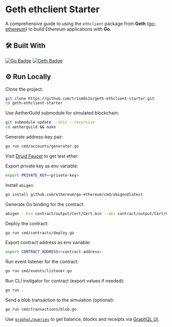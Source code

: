 # Geth ethclient Starter

A comprehensive guide to using the `ethclient` package from **Geth** ([go-ethereum](https://github.com/ethereum/go-ethereum)) to build Ethereum applications with **Go**.

## 🛠 Built With

[![Go Badge](https://img.shields.io/badge/Go-00ADD8?logo=go&logoColor=fff&style=for-the-badge)](https://go.dev/)
[![Geth Badge](https://img.shields.io/badge/Geth-3C3C3D?logo=ethereum&logoColor=fff&style=for-the-badge)](https://geth.ethereum.org/)

## ⚙️ Run Locally

Clone the project:

```sh
git clone https://github.com/tr1sm0s1n/geth-ethclient-starter.git
cd geth-ethclient-starter
```

Use AetherGuild submodule for simulated blockchain:

```sh
git submodule update --init --recursive
cd aetherguild && make
```

Generate address-key pair:

```sh
go run cmd/accounts/generator.go
```

Visit [Druid Faucet](http://127.0.0.1:8580) to get test ether.

Export private key as env variable:

```sh
export PRIVATE_KEY=<private-key>
```

Install `abigen`:

```bash
go install github.com/ethereum/go-ethereum/cmd/abigen@latest
```

Generate Go binding for the contract:

```bash
abigen --bin contract/output/Cert/Cert.bin --abi contract/output/Cert/Cert_abi.json --pkg contract --type Cert --out contract/Cert.go
```

Deploy the contract:

```sh
go run cmd/contracts/deploy.go
```

Export contract address as env variable:

```sh
export CONTRACT_ADDRESS=<contract-address>
```

Run event listener for the contract:

```sh
go run cmd/events/listener.go
```

Run CLI instigator for contract (export values if needed):

```sh
go run .
```

Send a blob transaction to the simulation (optional):

```sh
go run cmd/transactions/blob.go
```

Use [`graphql/queries`](graphql/queries) to get balance, blocks and receipts via [GraphQL UI](http://127.0.0.1:8545/graphql/ui).

